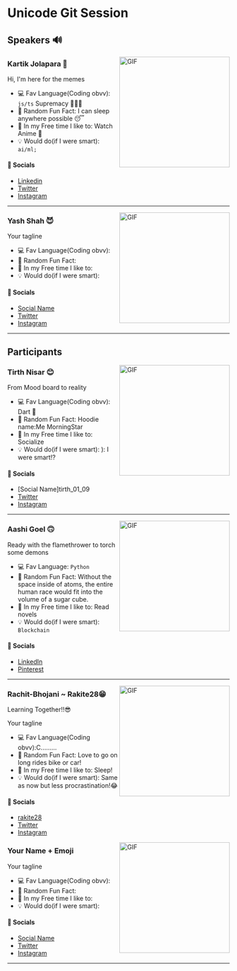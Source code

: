 # Unicode Git Session

## Speakers 🔊

<!-- INSERT a RANDOM Image/Gif -->
<img alt="GIF" align="right" height="250" src="https://media.tenor.com/DX9o8Spwg5wAAAAM/chopper-tonytony.gif">

<!-- Enter your NAME and a recent fav Emoji -->

### Kartik Jolapara 🫠

<!-- Enter a TAGLINE -->

Hi, I'm here for the memes

<!-- Enter the STUFF -->

-   💻 Fav Language(Coding obvv): `js/ts` Supremacy 🙏🏻🛐
-   🤔 Random Fun Fact: I can sleep anywhere possible 😴
-   🤩 In my Free time I like to: Watch Anime 🖤
-   💡 Would do(if I were smart): `ai/ml;`

#### 🔗 Socials

-   [Linkedin](https://www.linkedin.com/in/kartikjolapara)
-   [Twitter](https://www.twitter.com/codingmickey)
-   [Instagram](https://www.instagram.com/kartik.jolapara)

<hr />
<!-- PASTE YOUR INFO HERE -->

<!-- INSERT a RANDOM Image/Gif -->
<img alt="GIF" align="right" height="250" src="https://media.tenor.com/tCjTgmOJZYcAAAAM/zragon-infinity-yuji-itadori.gif">

<!-- Enter your NAME and a recent fav Emoji -->

### Yash Shah 😈

<!-- Enter a TAGLINE -->

Your tagline

<!-- Enter the STUFF -->

-   💻 Fav Language(Coding obvv):
-   🤔 Random Fun Fact:
-   🤩 In my Free time I like to:
-   💡 Would do(if I were smart):

#### 🔗 Socials

-   [Social Name](Link)
-   [Twitter](https://www.twitter.com/codingmickey)
-   [Instagram](https://www.instagram.com/kartik.jolapara)

<hr />

## Participants

<!-- INSERT a RANDOM Image/Gif -->
<img alt="GIF" align="right" height="250" src="https://outofschool.club/wp-content/uploads/2015/02/insert-image-here.jpg">

<!-- Enter your NAME and a recent fav Emoji -->

### Tirth Nisar 😊

<!-- Enter a TAGLINE -->

From Mood board to reality

<!-- Enter the STUFF -->

-   💻 Fav Language(Coding obvv): Dart 🎯
-   🤔 Random Fun Fact: Hoodie name:Me MorningStar
-   🤩 In my Free time I like to: Socialize
-   💡 Would do(if I were smart): ): I were smart!?

#### 🔗 Socials

-   [Social Name]tirth_01_09
-   [Twitter](https://www.twitter.com/tirthnisar)
-   [Instagram](https://www.instagram.com/tirth_01_09)
<hr />
<!-- INSERT a RANDOM Image/Gif -->
<img alt="GIF" align="right" height="250" src="https://media.giphy.com/media/pI2paNxecnUNW/giphy.gif">

<!-- Enter your NAME and a recent fav Emoji -->

### Aashi Goel 🙃

<!-- Enter a TAGLINE -->

Ready with the flamethrower to torch some demons

<!-- Enter the STUFF -->
- 💻 Fav Language: `Python` 
- 🤔 Random Fun Fact: Without the space inside of atoms, the entire human race would fit into the volume of a sugar cube.
- 🤩 In my Free time I like to: Read novels
- 💡 Would do(if I were smart): `Blockchain`
#### 🔗 Socials 
- [LinkedIn](http://www.linkedin.com/in/aashi-goel-6a767a225/)
- [Pinterest](https://pin.it/1jgqsX7)
<hr />
<!-- PASTE YOUR INFO HERE -->
<!-- INSERT a RANDOM Image/Gif -->
<img alt="GIF" align="right" height="250" src="https://media.tenor.com/6_t5qw9iSrYAAAAC/ross-im-fine.gif">

<!-- Enter your NAME and a recent fav Emoji -->

### Rachit-Bhojani ~ Rakite28😁

<!-- Enter a TAGLINE -->
Learning Together!!😎

Your tagline

<!-- Enter the STUFF -->
- 💻 Fav Language(Coding obvv):C......... 
- 🤔 Random Fun Fact: Love to go on long rides bike or car!
- 🤩 In my Free time I like to: Sleep!
- 💡 Would do(if I were smart): Same as now but less procrastination!😂
#### 🔗 Socials 
- [rakite28](https://www.github.com/rakite28)
- [Twitter](https://www.twitter.com/rakite28)
- [Instagram](https://www.instagram.com/rakite28)

<!-- INSERT a RANDOM Image/Gif -->
<img alt="GIF" align="right" height="250" src="https://outofschool.club/wp-content/uploads/2015/02/insert-image-here.jpg">

<!-- Enter your NAME and a recent fav Emoji -->

### Your Name + Emoji

<!-- Enter a TAGLINE -->

Your tagline

<!-- Enter the STUFF -->

-   💻 Fav Language(Coding obvv):
-   🤔 Random Fun Fact:
-   🤩 In my Free time I like to:
-   💡 Would do(if I were smart):

#### 🔗 Socials

-   [Social Name](Link)
-   [Twitter](https://www.twitter.com/codingmickey)
-   [Instagram](https://www.instagram.com/kartik.jolapara)

<hr />
<!-- PASTE YOUR INFO HERE -->

